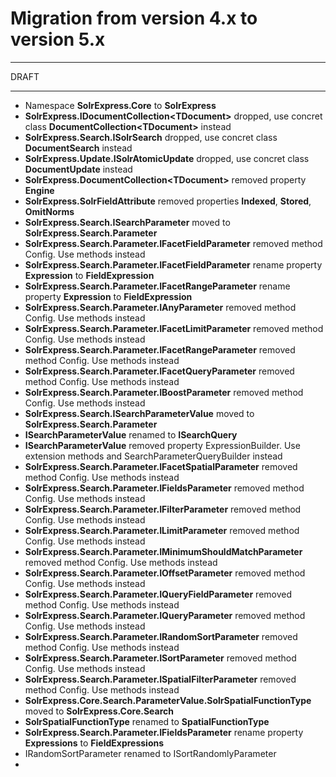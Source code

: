 # Migration from version 4.x to version 5.x

---

DRAFT

---

- Namespace **SolrExpress.Core** to **SolrExpress**
- **SolrExpress.IDocumentCollection\<TDocument\>** dropped, use concret class **DocumentCollection\<TDocument\>** instead
- **SolrExpress.Search.ISolrSearch** dropped, use concret class **DocumentSearch** instead
- **SolrExpress.Update.ISolrAtomicUpdate** dropped, use concret class **DocumentUpdate** instead
- **SolrExpress.DocumentCollection\<TDocument\>** removed property **Engine**
- **SolrExpress.SolrFieldAttribute** removed properties **Indexed**, **Stored**, **OmitNorms**
- **SolrExpress.Search.ISearchParameter** moved to **SolrExpress.Search.Parameter**
- **SolrExpress.Search.Parameter.IFacetFieldParameter** removed method Config. Use methods instead
- **SolrExpress.Search.Parameter.IFacetFieldParameter** rename property **Expression** to **FieldExpression**
- **SolrExpress.Search.Parameter.IFacetRangeParameter** rename property **Expression** to **FieldExpression**
- **SolrExpress.Search.Parameter.IAnyParameter** removed method Config. Use methods instead
- **SolrExpress.Search.Parameter.IFacetLimitParameter** removed method Config. Use methods instead
- **SolrExpress.Search.Parameter.IFacetRangeParameter** removed method Config. Use methods instead
- **SolrExpress.Search.Parameter.IFacetQueryParameter** removed method Config. Use methods instead
- **SolrExpress.Search.Parameter.IBoostParameter** removed method Config. Use methods instead
- **SolrExpress.Search.ISearchParameterValue** moved to **SolrExpress.Search.Parameter**
- **ISearchParameterValue** renamed to **ISearchQuery**
- **ISearchParameterValue** removed property ExpressionBuilder. Use extension methods and SearchParameterQueryBuilder instead
- **SolrExpress.Search.Parameter.IFacetSpatialParameter** removed method Config. Use methods instead
- **SolrExpress.Search.Parameter.IFieldsParameter** removed method Config. Use methods instead
- **SolrExpress.Search.Parameter.IFilterParameter** removed method Config. Use methods instead
- **SolrExpress.Search.Parameter.ILimitParameter** removed method Config. Use methods instead
- **SolrExpress.Search.Parameter.IMinimumShouldMatchParameter** removed method Config. Use methods instead
- **SolrExpress.Search.Parameter.IOffsetParameter** removed method Config. Use methods instead
- **SolrExpress.Search.Parameter.IQueryFieldParameter** removed method Config. Use methods instead
- **SolrExpress.Search.Parameter.IQueryParameter** removed method Config. Use methods instead
- **SolrExpress.Search.Parameter.IRandomSortParameter** removed method Config. Use methods instead
- **SolrExpress.Search.Parameter.ISortParameter** removed method Config. Use methods instead
- **SolrExpress.Search.Parameter.ISpatialFilterParameter** removed method Config. Use methods instead
- **SolrExpress.Core.Search.ParameterValue.SolrSpatialFunctionType** moved to **SolrExpress.Core.Search**
- **SolrSpatialFunctionType** renamed to **SpatialFunctionType**
- **SolrExpress.Search.Parameter.IFieldsParameter** rename property **Expressions** to **FieldExpressions**
- IRandomSortParameter renamed to ISortRandomlyParameter
- 
